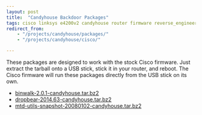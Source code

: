 ```yaml
---
layout: post
title:  "Candyhouse Backdoor Packages"
tags: cisco linksys e4200v2 candyhouse router firmware reverse_engineering binwalk mtd dropbear linux wifi
redirect_from:
    - "/projects/candyhouse/packages/"
    - "/projects/candyhouse/cisco/"

---
```

These packages are designed to work with the stock Cisco firmware. Just extract the tarball onto a USB stick, stick it in your router, and reboot. The Cisco firmware will run these packages directly from the USB stick on its own.

* [binwalk-2.0.1-candyhouse.tar.bz2](/assets/binwalk-2.0.1-candyhouse.tar.bz2)
* [dropbear-2014.63-candyhouse.tar.bz2](/assets/dropbear-2014.63-candyhouse.tar.bz2)
* [mtd-utils-snapshot-20080102-candyhouse.tar.bz2](/assets/mtd-utils-snapshot-20080102-candyhouse.tar.bz2)

